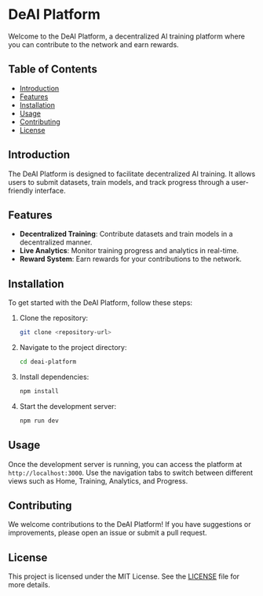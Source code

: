 # DeAI Platform

Welcome to the DeAI Platform, a decentralized AI training platform where you can contribute to the network and earn rewards.

## Table of Contents

- [Introduction](#introduction)
- [Features](#features)
- [Installation](#installation)
- [Usage](#usage)
- [Contributing](#contributing)
- [License](#license)

## Introduction

The DeAI Platform is designed to facilitate decentralized AI training. It allows users to submit datasets, train models, and track progress through a user-friendly interface.

## Features

- **Decentralized Training**: Contribute datasets and train models in a decentralized manner.
- **Live Analytics**: Monitor training progress and analytics in real-time.
- **Reward System**: Earn rewards for your contributions to the network.

## Installation

To get started with the DeAI Platform, follow these steps:

1. Clone the repository:
   ```bash
   git clone <repository-url>
   ```

2. Navigate to the project directory:
   ```bash
   cd deai-platform
   ```

3. Install dependencies:
   ```bash
   npm install
   ```

4. Start the development server:
   ```bash
   npm run dev
   ```

## Usage

Once the development server is running, you can access the platform at `http://localhost:3000`. Use the navigation tabs to switch between different views such as Home, Training, Analytics, and Progress.

## Contributing

We welcome contributions to the DeAI Platform! If you have suggestions or improvements, please open an issue or submit a pull request.

## License

This project is licensed under the MIT License. See the [LICENSE](LICENSE) file for more details.
